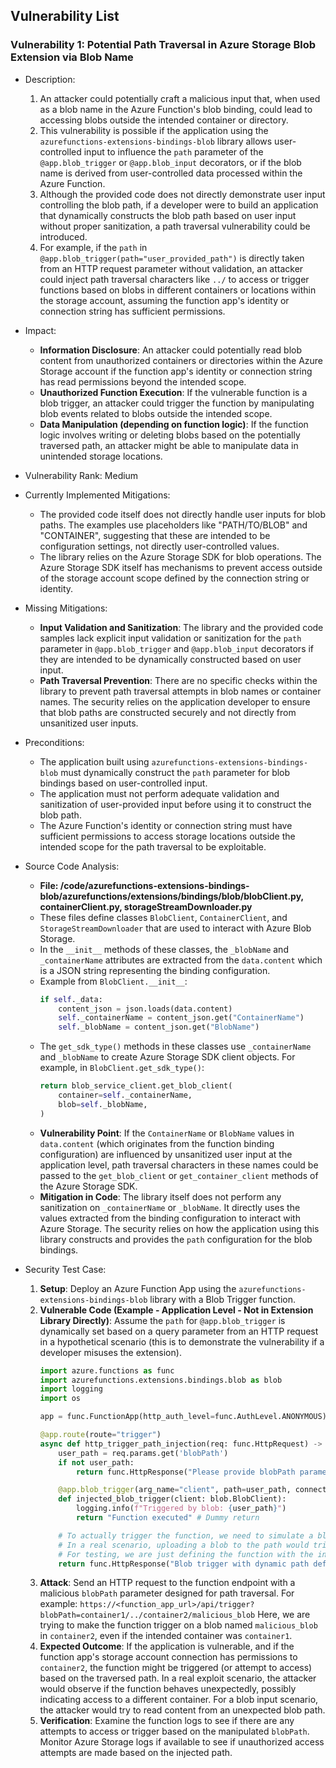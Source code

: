 ## Vulnerability List

### Vulnerability 1: Potential Path Traversal in Azure Storage Blob Extension via Blob Name

* Description:
    1. An attacker could potentially craft a malicious input that, when used as a blob name in the Azure Function's blob binding, could lead to accessing blobs outside the intended container or directory.
    2. This vulnerability is possible if the application using the `azurefunctions-extensions-bindings-blob` library allows user-controlled input to influence the `path` parameter of the `@app.blob_trigger` or `@app.blob_input` decorators, or if the blob name is derived from user-controlled data processed within the Azure Function.
    3. Although the provided code does not directly demonstrate user input controlling the blob path, if a developer were to build an application that dynamically constructs the blob path based on user input without proper sanitization, a path traversal vulnerability could be introduced.
    4. For example, if the `path` in `@app.blob_trigger(path="user_provided_path")` is directly taken from an HTTP request parameter without validation, an attacker could inject path traversal characters like `../` to access or trigger functions based on blobs in different containers or locations within the storage account, assuming the function app's identity or connection string has sufficient permissions.

* Impact:
    - **Information Disclosure**: An attacker could potentially read blob content from unauthorized containers or directories within the Azure Storage account if the function app's identity or connection string has read permissions beyond the intended scope.
    - **Unauthorized Function Execution**: If the vulnerable function is a blob trigger, an attacker could trigger the function by manipulating blob events related to blobs outside the intended scope.
    - **Data Manipulation (depending on function logic)**: If the function logic involves writing or deleting blobs based on the potentially traversed path, an attacker might be able to manipulate data in unintended storage locations.

* Vulnerability Rank: Medium

* Currently Implemented Mitigations:
    - The provided code itself does not directly handle user inputs for blob paths. The examples use placeholders like "PATH/TO/BLOB" and "CONTAINER", suggesting that these are intended to be configuration settings, not directly user-controlled values.
    - The library relies on the Azure Storage SDK for blob operations. The Azure Storage SDK itself has mechanisms to prevent access outside of the storage account scope defined by the connection string or identity.

* Missing Mitigations:
    - **Input Validation and Sanitization**: The library and the provided code samples lack explicit input validation or sanitization for the `path` parameter in `@app.blob_trigger` and `@app.blob_input` decorators if they are intended to be dynamically constructed based on user input.
    - **Path Traversal Prevention**: There are no specific checks within the library to prevent path traversal attempts in blob names or container names. The security relies on the application developer to ensure that blob paths are constructed securely and not directly from unsanitized user inputs.

* Preconditions:
    - The application built using `azurefunctions-extensions-bindings-blob` must dynamically construct the `path` parameter for blob bindings based on user-controlled input.
    - The application must not perform adequate validation and sanitization of user-provided input before using it to construct the blob path.
    - The Azure Function's identity or connection string must have sufficient permissions to access storage locations outside the intended scope for the path traversal to be exploitable.

* Source Code Analysis:
    - **File: /code/azurefunctions-extensions-bindings-blob/azurefunctions/extensions/bindings/blob/blobClient.py, containerClient.py, storageStreamDownloader.py**
    - These files define classes `BlobClient`, `ContainerClient`, and `StorageStreamDownloader` that are used to interact with Azure Blob Storage.
    - In the `__init__` methods of these classes, the `_blobName` and `_containerName` attributes are extracted from the `data.content` which is a JSON string representing the binding configuration.
    - Example from `BlobClient.__init__`:
      ```python
      if self._data:
          content_json = json.loads(data.content)
          self._containerName = content_json.get("ContainerName")
          self._blobName = content_json.get("BlobName")
      ```
    - The `get_sdk_type()` methods in these classes use `_containerName` and `_blobName` to create Azure Storage SDK client objects. For example, in `BlobClient.get_sdk_type()`:
      ```python
      return blob_service_client.get_blob_client(
          container=self._containerName,
          blob=self._blobName,
      )
      ```
    - **Vulnerability Point**: If the `ContainerName` or `BlobName` values in `data.content` (which originates from the function binding configuration) are influenced by unsanitized user input at the application level, path traversal characters in these names could be passed to the `get_blob_client` or `get_container_client` methods of the Azure Storage SDK.
    - **Mitigation in Code**: The library itself does not perform any sanitization on `_containerName` or `_blobName`. It directly uses the values extracted from the binding configuration to interact with Azure Storage. The security relies on how the application using this library constructs and provides the `path` configuration for the blob bindings.

* Security Test Case:
    1. **Setup**: Deploy an Azure Function App using the `azurefunctions-extensions-bindings-blob` library with a Blob Trigger function.
    2. **Vulnerable Code (Example - Application Level - Not in Extension Library Directly)**: Assume the `path` for `@app.blob_trigger` is dynamically set based on a query parameter from an HTTP request in a hypothetical scenario (this is to demonstrate the vulnerability if a developer misuses the extension).
       ```python
       import azure.functions as func
       import azurefunctions.extensions.bindings.blob as blob
       import logging
       import os

       app = func.FunctionApp(http_auth_level=func.AuthLevel.ANONYMOUS)

       @app.route(route="trigger")
       async def http_trigger_path_injection(req: func.HttpRequest) -> func.HttpResponse:
           user_path = req.params.get('blobPath')
           if not user_path:
               return func.HttpResponse("Please provide blobPath parameter", status_code=400)

           @app.blob_trigger(arg_name="client", path=user_path, connection="AzureWebJobsStorage")
           def injected_blob_trigger(client: blob.BlobClient):
               logging.info(f"Triggered by blob: {user_path}")
               return "Function executed" # Dummy return

           # To actually trigger the function, we need to simulate a blob event.
           # In a real scenario, uploading a blob to the path would trigger it.
           # For testing, we are just defining the function with the injected path.
           return func.HttpResponse("Blob trigger with dynamic path defined", status_code=200)
       ```
    3. **Attack**: Send an HTTP request to the function endpoint with a malicious `blobPath` parameter designed for path traversal. For example:
       `https://<function_app_url>/api/trigger?blobPath=container1/../container2/malicious_blob`
       Here, we are trying to make the function trigger on a blob named `malicious_blob` in `container2`, even if the intended container was `container1`.
    4. **Expected Outcome**: If the application is vulnerable, and if the function app's storage account connection has permissions to `container2`, the function might be triggered (or attempt to access) based on the traversed path. In a real exploit scenario, the attacker would observe if the function behaves unexpectedly, possibly indicating access to a different container. For a blob input scenario, the attacker would try to read content from an unexpected blob path.
    5. **Verification**: Examine the function logs to see if there are any attempts to access or trigger based on the manipulated `blobPath`. Monitor Azure Storage logs if available to see if unauthorized access attempts are made based on the injected path.